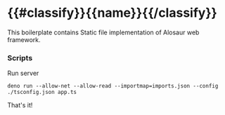 # {{#classify}}{{name}}{{/classify}}

This boilerplate contains Static file implementation of Alosaur web framework.

### Scripts

Run server

```
deno run --allow-net --allow-read --importmap=imports.json --config ./tsconfig.json app.ts
```

That's it!
